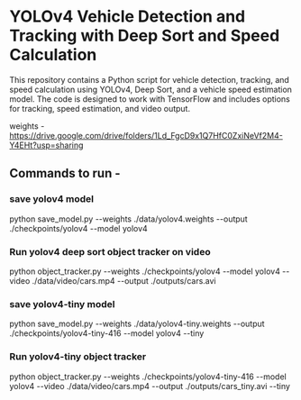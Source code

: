 # YOLOv4 Vehicle Detection and Tracking with Deep Sort and Speed Calculation
This repository contains a Python script for vehicle detection, tracking, and speed calculation using YOLOv4, Deep Sort, and a vehicle speed estimation model. The code is designed to work with TensorFlow and includes options for tracking, speed estimation, and video output.

weights - https://drive.google.com/drive/folders/1Ld_FgcD9x1Q7HfC0ZxiNeVf2M4-Y4EHt?usp=sharing

## Commands to run - 
### save yolov4 model
python save_model.py --weights ./data/yolov4.weights --output ./checkpoints/yolov4 --model yolov4
### Run yolov4 deep sort object tracker on video
python object_tracker.py --weights ./checkpoints/yolov4 --model yolov4 --video ./data/video/cars.mp4 --output ./outputs/cars.avi

### save yolov4-tiny model
python save_model.py --weights ./data/yolov4-tiny.weights --output ./checkpoints/yolov4-tiny-416 --model yolov4 --tiny
### Run yolov4-tiny object tracker
python object_tracker.py --weights ./checkpoints/yolov4-tiny-416 --model yolov4 --video ./data/video/cars.mp4 --output ./outputs/cars_tiny.avi --tiny